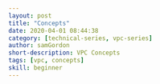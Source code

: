 ```yaml
---
layout: post
title: "Concepts"
date: 2020-04-01 08:44:38
category: [technical-series, vpc-series]
author: samGordon
short-description: VPC Concepts
tags: [vpc, concepts]
skill: beginner
---
```

